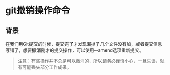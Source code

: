 # git撤销操作命令

## 背景

在我们用Git提交的时候，提交完了才发现漏掉了几个文件没有加，或者提交信息写错了，想要撤消刚才的提交操作，可以使用--amend选项重新提交。

> 注意：有些操作并不总是可以撤消的，所以请务必谨慎小心，一旦失误，就有可能丢失部分工作成果。







